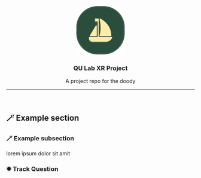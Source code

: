 <div align="center">
   <img src=".github/assets/images/logo.svg" height="130px" alt="QU Lab XR Project">

**<h3>QU Lab XR Project</h3>**

   <p align="center">
   A project repo for the doody
   </p>

</div>

---

<br>

## 🪄 Example section

### 🪄 Example subsection

lorem ipsum dolor sit amit

### ✹ Track Question
